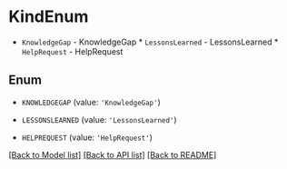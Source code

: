 # KindEnum

* `KnowledgeGap` - KnowledgeGap * `LessonsLearned` - LessonsLearned * `HelpRequest` - HelpRequest

## Enum

* `KNOWLEDGEGAP` (value: `'KnowledgeGap'`)

* `LESSONSLEARNED` (value: `'LessonsLearned'`)

* `HELPREQUEST` (value: `'HelpRequest'`)

[[Back to Model list]](../README.md#documentation-for-models) [[Back to API list]](../README.md#documentation-for-api-endpoints) [[Back to README]](../README.md)


